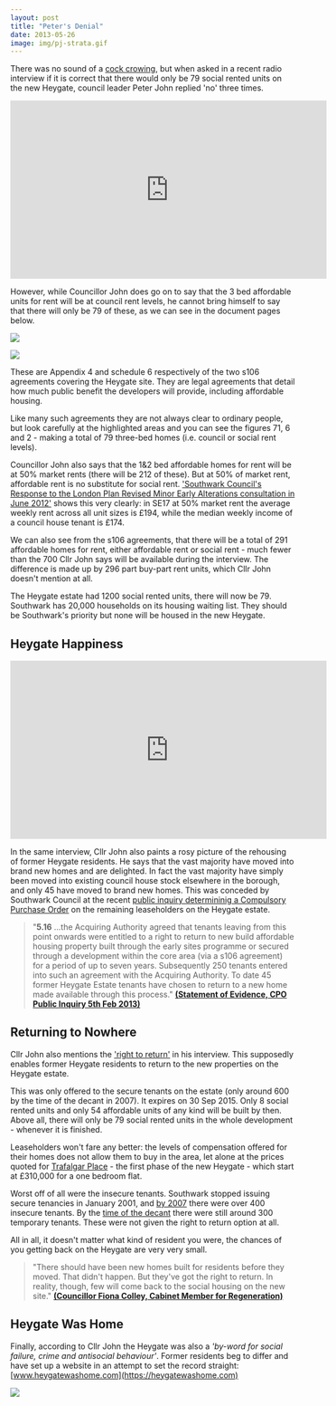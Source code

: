 ```yaml
---
layout: post
title: "Peter's Denial"
date: 2013-05-26
image: img/pj-strata.gif
---
```

There was no sound of a [cock crowing](https://en.wikipedia.org/wiki/Denial_of_Peter), but when asked in a recent radio interview if it is correct that there would only be 79 social rented units on the new Heygate, council leader Peter John replied 'no' three times.

<iframe width="560" height="315" src="https://www.youtube.com/embed/ENIkTjE0XB8" frameborder="0" allowfullscreen></iframe>
  
However, while Councillor John does go on to say that the 3 bed affordable units for rent will be at council rent levels, he cannot bring himself to say that there will only be 79 of these, as we can see in the document pages below. 

![](https://crappistmartin.github.io/images/ahframework2.png)

![](https://crappistmartin.github.io/images/schedule6.png)

These are Appendix 4 and schedule 6 respectively of the two s106 agreements covering the Heygate site. They are legal agreements that detail how much public benefit the developers will provide, including affordable housing.

Like many such agreements they are not always clear to ordinary people, but look carefully at the highlighted areas and you can see the figures 71, 6 and 2 - making a total of 79 three-bed homes (i.e. council or social rent levels). 

Councillor John also says that the 1&2 bed affordable homes for rent will be at 50% market rents (there will be 212 of these). But at 50% of market rent, affordable rent is no substitute for social rent. ['Southwark Council's Response to the London Plan Revised Minor Early Alterations consultation in June 2012'](https://www.london.gov.uk/sites/default/files/eip-ema-15_LB_Southwark_Matter2_Appendix%20A.pdf) shows this very clearly: in SE17 at 50% market rent the average weekly rent across all unit sizes is £194, while the median weekly income of a council house tenant is £174. 

We can also see from the s106 agreements, that there will be a total of 291 affordable homes for rent, either affordable rent or social rent - much fewer than the 700 Cllr John says will be available during the interview. The difference is made up by 296 part buy-part rent units, which Cllr John doesn't mention at all.

The Heygate estate had 1200 social rented units, there will now be 79. Southwark has 20,000 households on its housing waiting list. They should be Southwark's priority but none will be housed in the new Heygate.


## Heygate Happiness

<iframe width="560" height="315" src="https://www.youtube.com/embed/87Yg_SJoPjw" frameborder="0" allowfullscreen></iframe>

In the same interview, Cllr John also paints a rosy picture of the rehousing of former Heygate residents. He says that the vast majority have moved into brand new homes and are delighted. In fact the vast majority have simply been moved into existing council house stock elsewhere in the borough, and only 45 have moved to brand new homes. This was conceded by Southwark Council at the recent [public inquiry determininig a Compulsory Purchase Order](https://heygate.github.io/img/CPOPressRelease.pdf) on the remaining leaseholders on the Heygate estate. 

>"__5.16__ ...the Acquiring Authority agreed that tenants leaving from this point onwards were entitled to a right to return to new build affordable housing property built through the early sites programme or secured through a development within the core area (via a s106 agreement) for a period of up to seven years. Subsequently 250 tenants entered into such an agreement with the Acquiring Authority. To date 45 former Heygate Estate tenants have chosen to return to a new home made available through this process." [__(Statement of Evidence, CPO Public Inquiry 5th Feb 2013)__](https://www.southwark.gov.uk/download/8171/proofs_of_evidence__jon_abbot__final_proof)


## Returning to Nowhere
Cllr John also mentions the ['right to return'](https://betterelephant.github.io/images/righttoreturn.pdf) in his interview. This supposedly enables former Heygate residents to return to the new properties on the Heygate estate.

This was only offered to the secure tenants on the estate (only around 600 by the time of the decant in 2007). It expires on 30 Sep 2015. Only 8 social rented units and only 54 affordable units of any kind will be built by then. Above all, there will only be 79 social rented units in the whole development - whenever it is finished. 

Leaseholders won't fare any better: the levels of compensation offered for their homes does not allow them to buy in the area, let alone at the prices quoted for [Trafalgar Place](https://trafalgarplace.com/) - the first phase of the new Heygate - which start at £310,000 for a one bedroom flat. 

Worst off of all were the insecure tenants. Southwark stopped issuing secure tenancies in January 2001, and [by 2007](https://betterelephant.github.io/images/HeygateActionPlan.pdf) there were over 400 insecure tenants. By the [time of the decant](https://moderngov.southwark.gov.uk/Data/Housing%20Scrutiny%20Committee/20080123/Agenda/December%2011update.pdf) there were still around 300 temporary tenants. These were not given the right to return option at all.

All in all, it doesn't matter what kind of resident you were, the chances of you getting back on the Heygate are very very small.

>"There should have been new homes built for residents before they moved. That didn't happen. But they've got the right to return. In reality, though, few will come back to the social housing on the new site." [__(Councillor Fiona Colley, Cabinet Member for Regeneration)__](https://www.guardian.co.uk/society/2011/mar/04/death-housing-ideal)

## Heygate Was Home
Finally, according to Cllr John the Heygate was also a _'by-word for social failure, crime and antisocial behaviour'_. Former residents beg to differ and have set up a website in an attempt to set the record straight: [www.heygatewashome.com](https://heygatewashome.com)

![](https://crappistmartin.github.io/images/heygatewashome.jpg)
